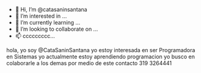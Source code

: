 - 👋 Hi, I’m @catasaninsantana
- 👀 I’m interested in ...
- 🌱 I’m currently learning ...
- 💞️ I’m looking to collaborate on ...
- 📫 ccccccccc...

<!---
catasaninsantana/catasaninsantana is a ✨ special ✨ repository because its `README.md` (this file) appears on your GitHub profile.
You can click the Preview link to take a look at your changes.
--->
hola, yo soy @CataSaninSantana
yo estoy interesada en ser Programadora en Sistemas
yo actualmente estoy aprendiendo programacion 
yo busco en colaborarle a los demas
por medio de este contacto 319 3264441
